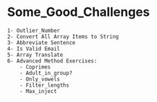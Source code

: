 # Some_Good_Challenges

    1- Outlier_Number
    2- Convert All Array Items to String
    3- Abbreviate Sentence
    4- Is Valid Email
    5- Array Translate
    6- Advanced Method Exercises:
        - Coprimes
        - Adult_in_group?
        - Only_vowels
        - Filter_lengths
        - Max_inject